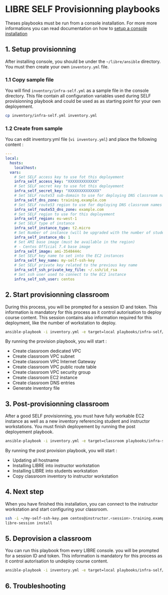 # LIBRE SELF Provisionning playbooks

Theses playbooks must be run from a console installation. For more more informations
you can read documentation on how to [setup a console installation](../../../install-console.md)


## 1. Setup provisionning

After installing console, you should be under the `~/libre/ansible` directory. You must
then create your own `inventory.yml` file.

### 1.1 Copy sample file

You will find `inventory/infra-self.yml` as a sample file in the console directory.
This file contain all configuration variables used during SELF provisionning playbook and
could be used as as starting point for your own deployement.

```bash
cp inventory/infra-self.yml inventory.yml
```

### 1.2 Create from sample

You can edit inventory.yml file (`vi inventory.yml`) and place the following content :

```yaml
---
local:
  hosts:
    localhost:
  vars:
    # Set SELF access key to use fot this deployement
    infra_self_access_key: "XXXXXXXXXXXXX"
    # Set SELF secret key to use fot this deployement
    infra_self_secret_key: "XXXXXXXXXXXXXX"
    # Set SELF route53 sub-domain to use for deploying DNS classroom names
    infra_self_dns_zone: training.example.com
    # Set SELF route53 region to use for deploying DNS classroom names
    infra_self_route53_dns_zone: example.com
    # Set SELF region to use for this deployement
    infra_self_region: eu-west-1
    # Set SELF type of instance
    infra_self_instance_type: t2.micro
    # Set Number of instance (will be upgraded with the number of students + instructor and spare)
    infra_self_instance_nb: 1
    # Set AMI base image (must be available in the region)
    # - Centos Official 7.4 base image
    infra_self_image: ami-3548444c
    # Set SELF key name to set into the EC2 instances
    infra_self_key_name: my-self-ssh-key
    # Set SELF private key related to the previous key name
    infra_self_ssh_private_key_file: ~/.ssh/id_rsa
    # Set ssh user used to connect to the EC2 instance
    infra_self_ssh_user: centos
```

## 2. Start provisionning classroom

During this process, you will be prompted for a session ID and token. This information is mandatory
for this process as it control autorisation to deploy course content. This session contains also
information required for this deployment, like the number of workstation to deploy.

```bash
ansible-playbook -i inventory.yml -e target=local playbooks/infra-self/provision.yml
```

By running the provision playbook, you will start :
- Create classroom dedicated VPC
- Create classroom VPC subnet
- Create classroom VPC Internet Gateway
- Create classroom VPC public route table
- Create classroom VPC security group
- Create classroom EC2 instance
- Create classroom DNS entries
- Generate inventory file

## 3. Post-provisionning classroom

After a good SELF provisionning, you must have fully workable EC2 instance as well as
a new inventory referencing student and instructor workstations. You must finish deployement
by running the post deployement playbook.

```bash
ansible-playbook -i inventory.yml -e target=classroom playbooks/infra-self/provision-post.yml
```

By running the post provision playbook, you will start :
- Updating all hostname
- Installing LIBRE into instructor workstation
- Installing LIBRE into students workstation
- Copy classroom inventory to instructor workstation

## 4. Next step

When you have finished this installation, you can connect to the instructor workstation
and start configuring your classroom.

```bash
ssh -i ~/my-self-ssh-key.pem centos@instructor.<session>.training.example.com
libre-session install
```

## 5. Deprovision a classroom

You can run this playbook from every LIBRE console. you will be prompted for a session ID and token.
This information is mandatory for this process as it control autorisation to undeploy course content.

```bash
ansible-playbook -i inventory.yml -e target=local playbooks/infra-self/deprovision.yml
```

## 6. Troubleshooting



